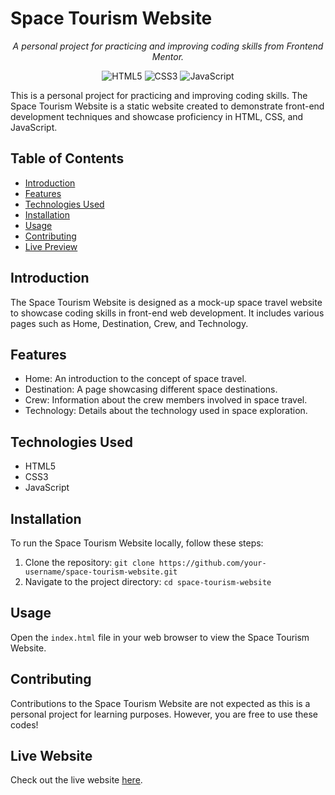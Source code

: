 # Space Tourism Website

<p align="center">
  <em>A personal project for practicing and improving coding skills from Frontend Mentor.</em>
</p>

<p align="center">
  <img src="https://img.shields.io/badge/HTML5-%23E34F26.svg?&style=for-the-badge&logo=html5&logoColor=white" alt="HTML5">
  <img src="https://img.shields.io/badge/CSS3-%231572B6.svg?&style=for-the-badge&logo=css3&logoColor=white" alt="CSS3">
  <img src="https://img.shields.io/badge/JavaScript-%23F7DF1E.svg?&style=for-the-badge&logo=javascript&logoColor=black" alt="JavaScript">
</p>

This is a personal project for practicing and improving coding skills. The Space Tourism Website is a static website created to demonstrate front-end development techniques and showcase proficiency in HTML, CSS, and JavaScript.

## Table of Contents
- [Introduction](#introduction)
- [Features](#features)
- [Technologies Used](#technologies-used)
- [Installation](#installation)
- [Usage](#usage)
- [Contributing](#contributing)
- [Live Preview](#live-website)

## Introduction

The Space Tourism Website is designed as a mock-up space travel website to showcase coding skills in front-end web development. It includes various pages such as Home, Destination, Crew, and Technology.

## Features

- Home: An introduction to the concept of space travel.
- Destination: A page showcasing different space destinations.
- Crew: Information about the crew members involved in space travel.
- Technology: Details about the technology used in space exploration.

## Technologies Used

- HTML5
- CSS3
- JavaScript

## Installation

To run the Space Tourism Website locally, follow these steps:

1. Clone the repository: `git clone https://github.com/your-username/space-tourism-website.git`
2. Navigate to the project directory: `cd space-tourism-website`

## Usage

Open the `index.html` file in your web browser to view the Space Tourism Website.

## Contributing

Contributions to the Space Tourism Website are not expected as this is a personal project for learning purposes.
However, you are free to use these codes!




## Live Website

Check out the live website [here](https://space-tourism-web-site.netlify.app/).